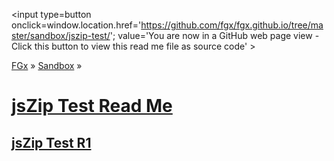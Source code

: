 ﻿<span style=display:none; >[You are now in a GitHub source code view - click this link to view Read Me file as a web page]
( http://fgx.github.io/sandbox/jszip-test/index.html "View file as a web page." ) </span>
<input type=button onclick=window.location.href='https://github.com/fgx/fgx.github.io/tree/master/sandbox/jszip-test/'; 
value='You are now in a GitHub web page view - Click this button to view this read me file as source code' >

[FGx]( http://fgx.github.io ) » [Sandbox]( http://fgx.github.io/sandbox/  ) »

[jsZip Test Read Me]( index.html#readme.md )
===


## [jsZip Test R1]( index.html )

